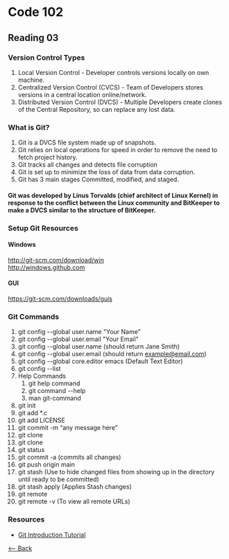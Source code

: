 # Code 102
## Reading 03

### Version Control Types
1. Local Version Control - Developer controls versions locally on own machine.
1. Centralized Version Control (CVCS) - Team of Developers stores versions in a central location online/network.
1. Distributed Version Control (DVCS) - Multiple Developers create clones of the Central Repository, so can replace any lost data.

### What is Git?
1. Git is a DVCS file system made up of snapshots.
1. Git relies on local operations for speed in order to remove the need to fetch project history.
1. Git tracks all changes and detects file corruption
1. Git is set up to minimize the loss of data from data corruption.
1. Git has 3 main stages Committed, modified, and staged.

#### Git was developed by Linus Torvalds (chief architect of Linux Kernel) in response to the conflict between the Linux community and BitKeeper to make a DVCS similar to the structure of BitKeeper.

### Setup Git Resources
#### Windows
http://git-scm.com/download/win  
http://windows.github.com  
#### GUI
https://git-scm.com/downloads/guis

### Git Commands
1. git config --global user.name "Your Name"
1. git config --global user.email "Your Email"
1. git config --global user.name (should return Jane Smith)
1. git config --global user.email (should return example@email.com)
1. git config --global core.editor emacs (Default Text Editor)
1. git config --list
1. Help Commands
   1. git help command
   1. git command --help
   1. man git-command
1. git init
1. git add *.c
1. git add LICENSE
1. git commit -m “any message here”
1. git clone <Web Path>
1. git clone <Web Path> <Directory Path>
1. git status
1. git commit -a (commits all changes)
1. git push origin main
1. git stash (Use to hide changed files from showing up in the directory until ready to be committed)
1. git stash apply (Applies Stash changes)
1. git remote
1. git remote -v (To view all remote URLs)

### Resources

* [Git Introduction Tutorial](https://blog.udemy.com/git-tutorial-a-comprehensive-guide/)
  
[<-- Back](README.md)
